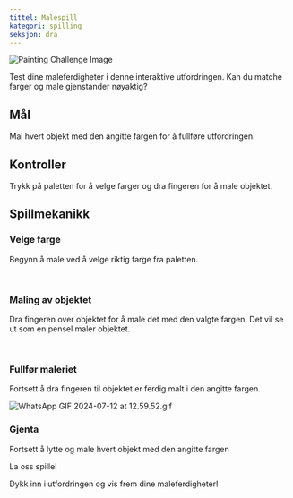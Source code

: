 ```yaml
---
tittel: Malespill
kategori: spilling
seksjon: dra
---
```

![Painting Challenge Image](https://help.Studycat.com/hc/article_attachments/34823177517721)


Test dine maleferdigheter i denne interaktive utfordringen. Kan du matche farger og male gjenstander nøyaktig?


## Mål


Mal hvert objekt med den angitte fargen for å fullføre utfordringen.


## Kontroller


Trykk på paletten for å velge farger og dra fingeren for å male objektet.


## Spillmekanikk


### Velge farge


Begynn å male ved å velge riktig farge fra paletten.


 


### Maling av objektet


Dra fingeren over objektet for å male det med den valgte fargen. Det vil se ut som en pensel maler objektet.


 


### Fullfør maleriet


Fortsett å dra fingeren til objektet er ferdig malt i den angitte fargen.


![WhatsApp GIF 2024-07-12 at 12.59.52.gif](https://help.Studycat.com/hc/article_attachments/34967665665945)


### Gjenta


Fortsett å lytte og male hvert objekt med den angitte fargen


La oss spille!


Dykk inn i utfordringen og vis frem dine maleferdigheter!